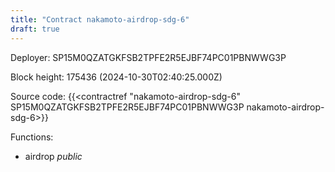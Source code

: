 ```yaml
---
title: "Contract nakamoto-airdrop-sdg-6"
draft: true
---
```

Deployer: SP15M0QZATGKFSB2TPFE2R5EJBF74PC01PBNWWG3P


 



Block height: 175436 (2024-10-30T02:40:25.000Z)

Source code: {{<contractref "nakamoto-airdrop-sdg-6" SP15M0QZATGKFSB2TPFE2R5EJBF74PC01PBNWWG3P nakamoto-airdrop-sdg-6>}}

Functions:

* airdrop _public_
